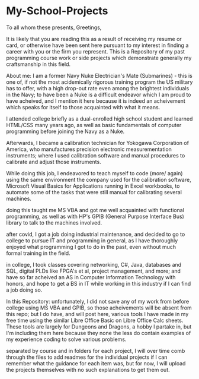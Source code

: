 # My-School-Projects

To all whom these presents, Greetings,

It is likely that you are reading this as a result of receiving my resume or card, or otherwise have been sent here pursuant to my interest in finding a career with you or the firm you represent.
This is a Repository of my past programming course work or side projects which demonstrate generally my craftsmanship in this field.

About me:
I am a former Navy Nuke Electrician's Mate (Submarines) - this is one of, if not the most acidemically rigorous training program the US military has to offer, with a high drop-out rate even among the brightest individuals in the Navy; to have been a Nuke is a difficult endeavor which I am proud to have acheived, and I mention it here because it is indeed an acheivement which speaks for itself to those acquainted with what it means.

I attended college briefly as a dual-enrolled high school student and learned HTML/CSS many years ago, as well as basic fundamentals of computer programming before joining the Navy as a Nuke.

Afterwards, I became a calibration technician for Yokogawa Corporation of America, who manufactures precision electronic measurementation instruments; where I used calibration software and manual procedures to calibrate and adjust those instruments.

While doing this job, I endeavored to teach myself to code (more/ again) using the same environment the company used for the calibration software, Microsoft Visual Basics for Applications running in Excel workbooks, to automate some of the tasks that were still manual for calibrating several machines.

doing this taught me MS VBA and got me well acquainted with functional programming, as well as with HP's GPIB (General Purpose Interface Bus) library to talk to the machines involved.

after covid, I got a job doing industrial maintenance, and decided to go to college to pursue IT and programming in general, as I have thoroughly enjoyed what programming I got to do in the past, even without much formal training in the field.

in college, I took classes covering networking, C#, Java, databases and SQL, digital PLDs like FPGA's et al, project management, and more; and have so far acheived an AS in Computer Information Technology with honors, and hope to get a BS in IT while working in this industry if I can find a job doing so.

In this Repository:
unfortunately, I did not save any of my work from before college using MS VBA and GPIB, so those acheivements will be absent from this repo; but I do have, and will post here, various tools I have made in my free time using the similar Libre Office Basic on Libre Office Calc sheets. These tools are largely for Dungeons and Dragons, a hobby I partake in, but I'm including them here because they none the less do contain examples of my experience coding to solve various problems.

separated by course and in folders for each project, I will over time comb through the files to add readmes for the individual projects if I can remember what the guidance for each item was, but for now, I will upload the projects themselves with no such explanations to get them out.
